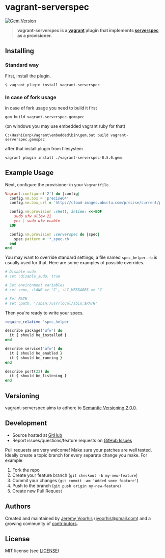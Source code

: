 # vagrant-serverspec
[![Gem Version](https://badge.fury.io/rb/vagrant-serverspec.svg)](http://badge.fury.io/rb/vagrant-serverspec)

> **vagrant-serverspec is a [vagrant][vagrant] plugin that implements
> [serverspec][serverspec] as a provisioner.**

## Installing
### Standard way
First, install the plugin.

```shell
$ vagrant plugin install vagrant-serverspec
```
### In case of fork usage
in case of fork usage you need to build it first
```shell
gem build vagrant-serverspec.gemspec
```
(on windows you may use embedded vagrant ruby for that)
```shell
C:\HashiCorp\Vagrant\embedded\bin\gem.bat build vagrant-serverspec.gemspec
```
after that install plugin from filesystem
```shell
vagrant plugin install ./vagrant-serverspec-0.5.0.gem
```

## Example Usage

Next, configure the provisioner in your `Vagrantfile`.

```ruby
Vagrant.configure('2') do |config|
  config.vm.box = 'precise64'
  config.vm.box_url = 'http://cloud-images.ubuntu.com/precise/current/precise-server-cloudimg-vagrant-amd64-disk1.box'

  config.vm.provision :shell, inline: <<-EOF
    sudo ufw allow 22
    yes | sudo ufw enable
  EOF

  config.vm.provision :serverspec do |spec|
    spec.pattern = '*_spec.rb'
  end
end
```

You may want to override standard settings; a file named `spec_helper.rb` is usually used for that. Here are some examples of possible overrides.

```ruby
# Disable sudo
# set :disable_sudo, true

# Set environment variables
# set :env, :LANG => 'C', :LC_MESSAGES => 'C' 

# Set PATH
# set :path, '/sbin:/usr/local/sbin:$PATH'
```

Then you're ready to write your specs.

```ruby
require_relative 'spec_helper'

describe package('ufw') do
  it { should be_installed }
end

describe service('ufw') do
  it { should be_enabled }
  it { should be_running }
end

describe port(22) do
  it { should be_listening }
end
```

## Versioning

vagrant-serverspec aims to adhere to [Semantic Versioning 2.0.0][semver].

## Development

* Source hosted at [GitHub][repo]
* Report issues/questions/feature requests on [GitHub Issues][issues]

Pull requests are very welcome! Make sure your patches are well tested.
Ideally create a topic branch for every separate change you make. For
example:

1. Fork the repo
2. Create your feature branch (`git checkout -b my-new-feature`)
3. Commit your changes (`git commit -am 'Added some feature'`)
4. Push to the branch (`git push origin my-new-feature`)
5. Create new Pull Request

## Authors

Created and maintained by [Jeremy Voorhis][jvoorhis] (<jvoorhis@gmail.com>) and
a growing community of [contributors][contributors].

## License

MIT license (see [LICENSE][license])

[vagrant]: http://vagrantup.com
[serverspec]: http://serverspec.org
[semver]: http://semver.org/

[repo]: https://github.com/jvoorhis/vagrant-serverspec
[issues]: https://github.com/jvoorhis/vagrant-serverspec/issues

[jvoorhis]: https://github.com/jvoorhis
[contributors]: https://github.com/jvoorhis/vagrant-serverspec/graphs/contributors

[license]: https://github.com/jvoorhis/vagrant-serverspec/blob/master/LICENSE
